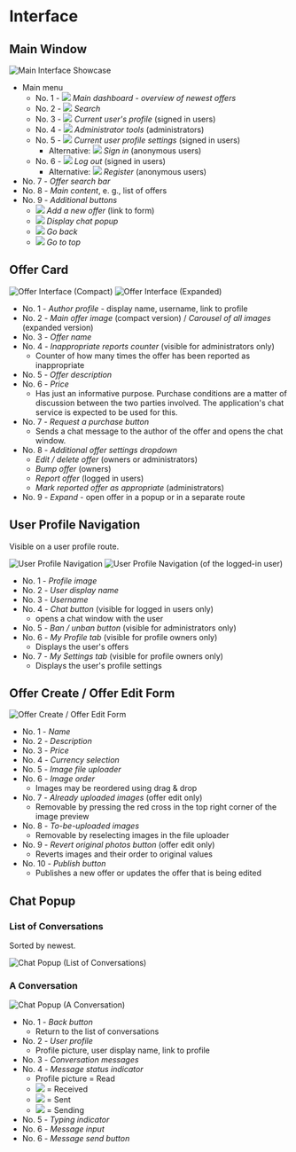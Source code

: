 # Interface

## Main Window

![Main Interface Showcase](https://github.com/kogli/marketplace/raw/gh-pages/screenshots/main.png)

* Main menu
    * No. 1 - ![](https://github.com/encharm/Font-Awesome-SVG-PNG/raw/master/black/png/24/home.png) *Main dashboard - overview of newest offers* 
    * No. 2 - ![](https://github.com/encharm/Font-Awesome-SVG-PNG/raw/master/black/png/24/search.png) *Search* 
    * No. 3 - ![](https://github.com/encharm/Font-Awesome-SVG-PNG/raw/master/black/png/24/user.png) *Current user's profile*  (signed in users)
    * No. 4 - ![](https://github.com/encharm/Font-Awesome-SVG-PNG/raw/master/black/png/24/flag.png) *Administrator tools*  (administrators)
    * No. 5 - ![](https://github.com/encharm/Font-Awesome-SVG-PNG/raw/master/black/png/24/cog.png) *Current user profile settings*  (signed in users)
        * Alternative: ![](https://github.com/encharm/Font-Awesome-SVG-PNG/raw/master/black/png/24/sign-in.png) *Sign in* (anonymous users)
    * No. 6 - ![](https://github.com/encharm/Font-Awesome-SVG-PNG/raw/master/black/png/24/sign-out.png) *Log out*  (signed in users)
        * Alternative: ![](https://github.com/encharm/Font-Awesome-SVG-PNG/raw/master/black/png/24/user-plus.png) *Register* (anonymous users)
* No. 7 - *Offer search bar*
* No. 8 - *Main content*, e. g., list of offers
* No. 9 - *Additional buttons*
    * ![](https://github.com/encharm/Font-Awesome-SVG-PNG/raw/master/black/png/24/plus.png) *Add a new offer* (link to form)
    * ![](https://github.com/encharm/Font-Awesome-SVG-PNG/raw/master/black/png/24/comment.png) *Display chat popup*
    * ![](https://github.com/encharm/Font-Awesome-SVG-PNG/raw/master/black/png/24/chevron-left.png) *Go back*
    * ![](https://github.com/encharm/Font-Awesome-SVG-PNG/raw/master/black/png/24/chevron-up.png) *Go to top*

## Offer Card

![Offer Interface (Compact)](https://github.com/kogli/marketplace/raw/gh-pages/screenshots/offer.png)
![Offer Interface (Expanded)](https://github.com/kogli/marketplace/raw/gh-pages/screenshots/offer_large.png)

* No. 1 - *Author profile* - display name, username, link to profile
* No. 2 - *Main offer image* (compact version) / *Carousel of all images* (expanded version)
* No. 3 - *Offer name*
* No. 4 - *Inappropriate reports counter* (visible for administrators only)
    * Counter of how many times the offer has been reported as inappropriate
* No. 5 - *Offer description*
* No. 6 - *Price*
    * Has just an informative purpose. Purchase conditions are a matter of discussion between the two parties involved. The application's chat service is expected to be used for this.
* No. 7 - *Request a purchase button*
    * Sends a chat message to the author of the offer and opens the chat window.
* No. 8 - *Additional offer settings dropdown*
    * *Edit / delete offer* (owners or administrators)
    * *Bump offer* (owners)
    * *Report offer* (logged in users)
    * *Mark reported offer as appropriate* (administrators)
* No. 9 - *Expand* - open offer in a popup or in a separate route

## User Profile Navigation

Visible on a user profile route.

![User Profile Navigation](https://github.com/kogli/marketplace/raw/gh-pages/screenshots/user_navigation.png)
![User Profile Navigation (of the logged-in user)](https://github.com/kogli/marketplace/raw/gh-pages/screenshots/user_navigation_this.png)

* No. 1 - *Profile image*
* No. 2 - *User display name*
* No. 3 - *Username*
* No. 4 - *Chat button* (visible for logged in users only)
    * opens a chat window with the user
* No. 5 - *Ban / unban button* (visible for administrators only)
* No. 6 - *My Profile tab* (visible for profile owners only)
    * Displays the user's offers
* No. 7 - *My Settings tab* (visible for profile owners only)
    * Displays the user's profile settings

## Offer Create / Offer Edit Form

![Offer Create / Offer Edit Form](https://github.com/kogli/marketplace/raw/gh-pages/screenshots/offer_form.png)

* No. 1 - *Name*
* No. 2 - *Description*
* No. 3 - *Price*
* No. 4 - *Currency selection*
* No. 5 - *Image file uploader*
* No. 6 - *Image order*
    * Images may be reordered using drag & drop
* No. 7 - *Already uploaded images* (offer edit only)
    * Removable by pressing the red cross in the top right corner of the image preview
* No. 8 - *To-be-uploaded images*
    * Removable by reselecting images in the file uploader
* No. 9 - *Revert original photos button* (offer edit only)
    * Reverts images and their order to original values
* No. 10 - *Publish button*
    * Publishes a new offer or updates the offer that is being edited

## Chat Popup

### List of Conversations

Sorted by newest.

![Chat Popup (List of Conversations)](https://github.com/kogli/marketplace/raw/gh-pages/screenshots/chat_conversations.png)

### A Conversation

![Chat Popup (A Conversation)](https://github.com/kogli/marketplace/raw/gh-pages/screenshots/chat_user.png)

* No. 1 - *Back button*
    * Return to the list of conversations
* No. 2 - *User profile* 
    * Profile picture, user display name, link to profile
* No. 3 - *Conversation messages* 
* No. 4 - *Message status indicator* 
    * Profile picture = Read
    * ![](https://github.com/encharm/Font-Awesome-SVG-PNG/raw/master/black/png/24/check-circle.png) = Received
    * ![](https://github.com/encharm/Font-Awesome-SVG-PNG/raw/master/black/png/24/check-circle-o.png) = Sent
    * ![](https://github.com/encharm/Font-Awesome-SVG-PNG/raw/master/black/png/24/circle-o.png) = Sending
* No. 5 - *Typing indicator* 
* No. 6 - *Message input* 
* No. 6 - *Message send button* 